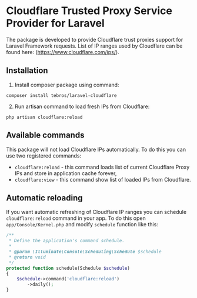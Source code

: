 # Cloudflare Trusted Proxy Service Provider for Laravel
The package is developed to provide Cloudflare trust proxies support for Laravel Framework requests.
List of IP ranges used by Cloudflare can be found here: (https://www.cloudflare.com/ips/).

## Installation
1. Install composer package using command:
```
composer install tebros/laravel-cloudflare
```
2. Run artisan command to load fresh IPs from Cloudflare:
```
php artisan cloudflare:reload
```

## Available commands
This package will not load Cloudflare IPs automatically. To do this you can use two registered commands:
* `cloudflare:reload` - this command loads list of current Cloudflare Proxy IPs and store in application cache forever,
* `cloudflare:view` - this command show list of loaded IPs from Cloudflare.

## Automatic reloading
If you want automatic refreshing of Cloudflare IP ranges you can schedule `cloudflare:reload` command in your app. To do this open `app/Console/Kernel.php` and modify `schedule` function like this:
```php
/**
 * Define the application's command schedule.
 *
 * @param \Illuminate\Console\Scheduling\Schedule $schedule
 * @return void
 */
protected function schedule(Schedule $schedule)
{
    $schedule->command('cloudflare:reload')
        ->daily();
}
```




